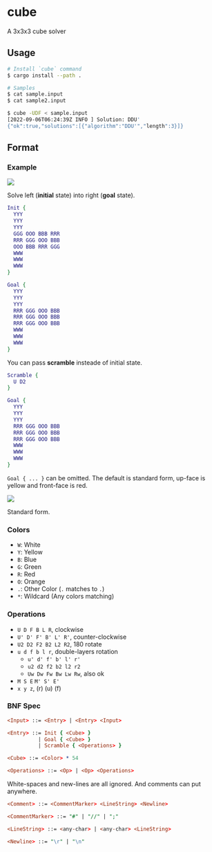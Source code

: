 # cube

A 3x3x3 cube solver

## Usage

```bash
# Install `cube` command
$ cargo install --path .

# Samples
$ cat sample.input
$ cat sample2.input

$ cube -UDF < sample.input
[2022-09-06T06:24:39Z INFO ] Solution: DDU'
{"ok":true,"solutions":[{"algorithm":"DDU'","length":3}]}
```

## Format

### Example

![](https://user-images.githubusercontent.com/2749629/188441799-0f08adb8-709a-47ee-8c97-4039821ebeb1.png)

Solve left (**initial** state) into right (**goal** state).

```dot
Init {
  YYY
  YYY
  YYY
  GGG OOO BBB RRR
  RRR GGG OOO BBB
  OOO BBB RRR GGG
  WWW
  WWW
  WWW
}

Goal {
  YYY
  YYY
  YYY
  RRR GGG OOO BBB
  RRR GGG OOO BBB
  RRR GGG OOO BBB
  WWW
  WWW
  WWW
}
```

You can pass **scramble** insteade of initial state.

```dot
Scramble {
  U D2
}

Goal {
  YYY
  YYY
  YYY
  RRR GGG OOO BBB
  RRR GGG OOO BBB
  RRR GGG OOO BBB
  WWW
  WWW
  WWW
}
```

`Goal { ... }` can be omitted.
The default is standard form, up-face is yellow and front-face is red.

![](https://user-images.githubusercontent.com/2749629/188440065-7c9c71d1-5b34-4899-8968-ecabee745863.png)

Standard form.

### Colors

- `W`: White
- `Y`: Yellow
- `B`: Blue
- `G`: Green
- `R`: Red
- `O`: Orange
- `.`: Other Color (`.` matches to `.`)
- `*`: Wildcard (Any colors matching)

### Operations

- `U D F B L R`, clockwise
- `U' D' F' B' L' R'`, counter-clockwise
- `U2 D2 F2 B2 L2 R2`, 180 rotate
- `u d f b l r`, double-layers rotation
  - `u' d' f' b' l' r'`
  - `u2 d2 f2 b2 l2 r2`
  - `Uw Dw Fw Bw Lw Rw`, also ok
- `M S E` `M' S' E'`
- `x y z`, (r) (u) (f)

### BNF Spec

```prolog
<Input> ::= <Entry> | <Entry> <Input>

<Entry> ::= Init { <Cube> }
          | Goal { <Cube> }
          | Scramble { <Operations> }

<Cube> ::= <Color> * 54

<Operations> ::= <Op> | <Op> <Operations>
```

White-spaces and new-lines are all ignored.
And comments can put anywhere.

```prolog
<Comment> ::= <CommentMarker> <LineString> <Newline>

<CommentMarker> ::= "#" | "//" | ";"

<LineString> ::= <any-char> | <any-char> <LineString>

<Newline> ::= "\r" | "\n"
```
